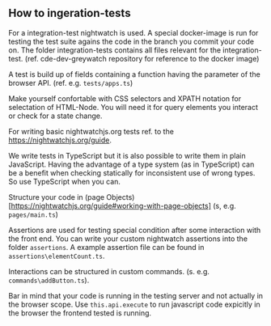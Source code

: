 ## How to ingeration-tests

For a integration-test nightwatch is used. A special docker-image is run for testing the
test suite agains the code in the branch you commit your code on. The folder integration-tests contains all files relevant for the integration-test.
(ref. cde-dev-greywatch repository for reference to the docker image)

A test is build up of fields containing a function having the parameter of the browser API. (ref. e.g. `tests/apps.ts`)

Make yourself confortable with CSS selectors and XPATH notation for selectation of HTML-Node. You will need it for query elements you interact or check for a state change.

For writing basic nightwatchjs.org tests ref. to the https://nightwatchjs.org/guide.

We write tests in TypeScript but it is also possible to write them in plain JavaScript. Having the advantage of a type system (as in TypeScript) can be a benefit when checking statically for inconsistent use of wrong types. So use TypeScript when you can.

Structure your code in (page Objects)[https://nightwatchjs.org/guide#working-with-page-objects] (s, e.g. `pages/main.ts`)

Assertions are used for testing special condition after some interaction with the front end. You can write your custom nightwatch assertions into the folder `assertions`. A example assertion file can be found in `assertions\elementCount.ts`.

Interactions can be structured in custom commands. (s. e.g. `commands\addButton.ts`).

Bar in mind that your code is running in the testing server and not actually in the browser scope. Use `this.api.execute` to run javascript code expicitly in the browser the frontend tested is running.